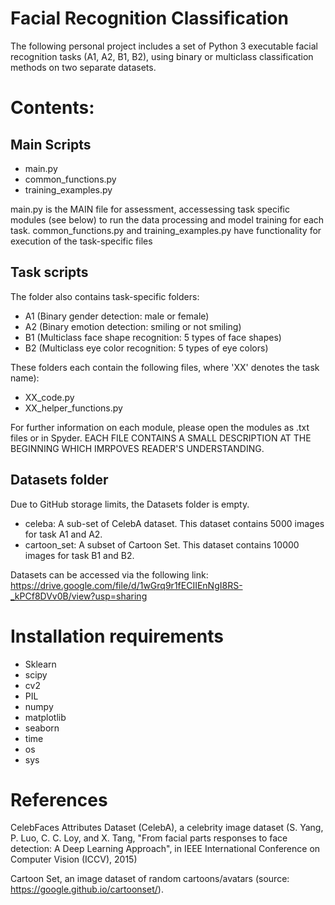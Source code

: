 # Facial Recognition Classification

The following personal project includes a set of Python 3 executable facial recognition tasks (A1, A2, B1, B2), using binary or multiclass classification methods on two separate datasets.

# Contents:

## Main Scripts
- main.py
- common_functions.py
- training_examples.py

main.py is the MAIN file for assessment, accessessing task specific modules (see below) to run the data processing and model training for each task.
common_functions.py and training_examples.py have functionality for execution of the task-specific files

## Task scripts
The folder also contains task-specific folders:
- A1   (Binary gender detection: male or female)
- A2   (Binary emotion detection: smiling or not smiling)
- B1   (Multiclass face shape recognition: 5 types of face shapes)
- B2   (Multiclass eye color recognition: 5 types of eye colors)

These folders each contain the following files, where 'XX' denotes the task name):
- XX_code.py
- XX_helper_functions.py

For further information on each module, please open the modules as .txt files or in Spyder.
EACH FILE CONTAINS A SMALL DESCRIPTION AT THE BEGINNING WHICH IMRPOVES READER'S UNDERSTANDING.

## Datasets folder

Due to GitHub storage limits, the Datasets folder is empty.

- celeba: A sub-set of CelebA dataset. This dataset contains 5000 images for task A1 and A2.
- cartoon_set: A subset of Cartoon Set. This dataset contains 10000 images for task B1 and B2.

Datasets can be accessed via the following link:
https://drive.google.com/file/d/1wGrq9r1fECIIEnNgI8RS-_kPCf8DVv0B/view?usp=sharing 


# Installation requirements
 - Sklearn
 - scipy
 - cv2
 - PIL
 - numpy
 - matplotlib
 - seaborn
 - time
 - os
 - sys 
 
# References

CelebFaces Attributes Dataset (CelebA), a celebrity image dataset (S. Yang, P. Luo, C. C. Loy, and X. Tang, "From facial parts responses to face detection: A Deep Learning Approach", in IEEE International Conference on Computer Vision (ICCV), 2015)

Cartoon Set, an image dataset of random cartoons/avatars (source: https://google.github.io/cartoonset/).
